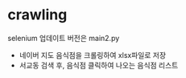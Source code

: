 # crawling

selenium 업데이트 버전은 main2.py

- 네이버 지도 음식점을 크롤링하여 xlsx파일로 저장
- 서교동 검색 후, 음식점 클릭하여 나오는 음식점 리스트